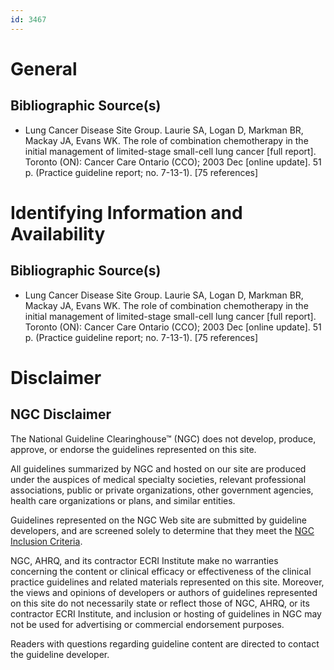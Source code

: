 ```yaml
---
id: 3467
---
```


# General

## Bibliographic Source(s)

- Lung Cancer Disease Site Group. Laurie SA, Logan D, Markman BR, Mackay JA, Evans WK. The role of combination chemotherapy in the initial management of limited-stage small-cell lung cancer [full report]. Toronto (ON): Cancer Care Ontario (CCO); 2003 Dec [online update]. 51 p. (Practice guideline report; no. 7-13-1). [75 references]

# Identifying Information and Availability

## Bibliographic Source(s)

- Lung Cancer Disease Site Group. Laurie SA, Logan D, Markman BR, Mackay JA, Evans WK. The role of combination chemotherapy in the initial management of limited-stage small-cell lung cancer [full report]. Toronto (ON): Cancer Care Ontario (CCO); 2003 Dec [online update]. 51 p. (Practice guideline report; no. 7-13-1). [75 references]

# Disclaimer

## NGC Disclaimer

The National Guideline Clearinghouse™ (NGC) does not develop, produce, approve, or endorse the guidelines represented on this site.

All guidelines summarized by NGC and hosted on our site are produced under the auspices of medical specialty societies, relevant professional associations, public or private organizations, other government agencies, health care organizations or plans, and similar entities.

Guidelines represented on the NGC Web site are submitted by guideline developers, and are screened solely to determine that they meet the [NGC Inclusion Criteria](/help-and-about/summaries/inclusion-criteria).

NGC, AHRQ, and its contractor ECRI Institute make no warranties concerning the content or clinical efficacy or effectiveness of the clinical practice guidelines and related materials represented on this site. Moreover, the views and opinions of developers or authors of guidelines represented on this site do not necessarily state or reflect those of NGC, AHRQ, or its contractor ECRI Institute, and inclusion or hosting of guidelines in NGC may not be used for advertising or commercial endorsement purposes.

Readers with questions regarding guideline content are directed to contact the guideline developer.

